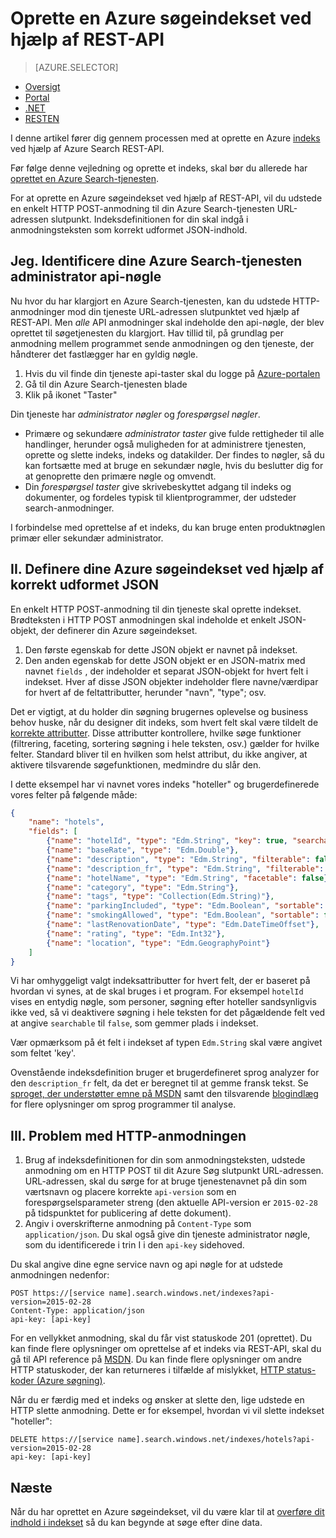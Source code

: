 <properties
    pageTitle="Oprette en Azure søgeindekset ved hjælp af REST-API | Microsoft Azure | Hostet skyen search-tjenesten"
    description="Oprette et indeks i kode ved hjælp af Azure Søg HTTP REST-API."
    services="search"
    documentationCenter=""
    authors="ashmaka"
    manager="jhubbard"
    editor=""
    tags="azure-portal"/>

<tags
    ms.service="search"
    ms.devlang="rest-api"
    ms.workload="search"
    ms.topic="get-started-article"
    ms.tgt_pltfrm="na"
    ms.date="08/29/2016"
    ms.author="ashmaka"/>

# <a name="create-an-azure-search-index-using-the-rest-api"></a>Oprette en Azure søgeindekset ved hjælp af REST-API
> [AZURE.SELECTOR]
- [Oversigt](search-what-is-an-index.md)
- [Portal](search-create-index-portal.md)
- [.NET](search-create-index-dotnet.md)
- [RESTEN](search-create-index-rest-api.md)


I denne artikel fører dig gennem processen med at oprette en Azure [indeks](https://msdn.microsoft.com/library/azure/dn798941.aspx) ved hjælp af Azure Search REST-API.

Før følge denne vejledning og oprette et indeks, skal bør du allerede har [oprettet en Azure Search-tjenesten](search-create-service-portal.md).

For at oprette en Azure søgeindekset ved hjælp af REST-API, vil du udstede en enkelt HTTP POST-anmodning til din Azure Search-tjenesten URL-adressen slutpunkt. Indeksdefinitionen for din skal indgå i anmodningsteksten som korrekt udformet JSON-indhold.


## <a name="i-identify-your-azure-search-services-admin-api-key"></a>Jeg. Identificere dine Azure Search-tjenesten administrator api-nøgle
Nu hvor du har klargjort en Azure Search-tjenesten, kan du udstede HTTP-anmodninger mod din tjeneste URL-adressen slutpunktet ved hjælp af REST-API. Men *alle* API anmodninger skal indeholde den api-nøgle, der blev oprettet til søgetjenesten du klargjort. Hav tillid til, på grundlag per anmodning mellem programmet sende anmodningen og den tjeneste, der håndterer det fastlægger har en gyldig nøgle.

1. Hvis du vil finde din tjeneste api-taster skal du logge på [Azure-portalen](https://portal.azure.com/)
2. Gå til din Azure Search-tjenesten blade
3. Klik på ikonet "Taster"

Din tjeneste har *administrator nøgler* og *forespørgsel nøgler*.

 - Primære og sekundære *administrator taster* give fulde rettigheder til alle handlinger, herunder også muligheden for at administrere tjenesten, oprette og slette indeks, indeks og datakilder. Der findes to nøgler, så du kan fortsætte med at bruge en sekundær nøgle, hvis du beslutter dig for at genoprette den primære nøgle og omvendt.
 - Din *forespørgsel taster* give skrivebeskyttet adgang til indeks og dokumenter, og fordeles typisk til klientprogrammer, der udsteder search-anmodninger.

I forbindelse med oprettelse af et indeks, du kan bruge enten produktnøglen primær eller sekundær administrator.

## <a name="ii-define-your-azure-search-index-using-well-formed-json"></a>II. Definere dine Azure søgeindekset ved hjælp af korrekt udformet JSON
En enkelt HTTP POST-anmodning til din tjeneste skal oprette indekset. Brødteksten i HTTP POST anmodningen skal indeholde et enkelt JSON-objekt, der definerer din Azure søgeindekset.

1. Den første egenskab for dette JSON objekt er navnet på indekset.
2. Den anden egenskab for dette JSON objekt er en JSON-matrix med navnet `fields` , der indeholder et separat JSON-objekt for hvert felt i indekset. Hver af disse JSON objekter indeholder flere navne/værdipar for hvert af de feltattributter, herunder "navn", "type"; osv.

Det er vigtigt, at du holder din søgning brugernes oplevelse og business behov huske, når du designer dit indeks, som hvert felt skal være tildelt de [korrekte attributter](https://msdn.microsoft.com/library/azure/dn798941.aspx). Disse attributter kontrollere, hvilke søge funktioner (filtrering, faceting, sortering søgning i hele teksten, osv.) gælder for hvilke felter. Standard bliver til en hvilken som helst attribut, du ikke angiver, at aktivere tilsvarende søgefunktionen, medmindre du slår den.

I dette eksempel har vi navnet vores indeks "hoteller" og brugerdefinerede vores felter på følgende måde:

```JSON
{
    "name": "hotels",  
    "fields": [
        {"name": "hotelId", "type": "Edm.String", "key": true, "searchable": false, "sortable": false, "facetable": false},
        {"name": "baseRate", "type": "Edm.Double"},
        {"name": "description", "type": "Edm.String", "filterable": false, "sortable": false, "facetable": false},
        {"name": "description_fr", "type": "Edm.String", "filterable": false, "sortable": false, "facetable": false, "analyzer": "fr.lucene"},
        {"name": "hotelName", "type": "Edm.String", "facetable": false},
        {"name": "category", "type": "Edm.String"},
        {"name": "tags", "type": "Collection(Edm.String)"},
        {"name": "parkingIncluded", "type": "Edm.Boolean", "sortable": false},
        {"name": "smokingAllowed", "type": "Edm.Boolean", "sortable": false},
        {"name": "lastRenovationDate", "type": "Edm.DateTimeOffset"},
        {"name": "rating", "type": "Edm.Int32"},
        {"name": "location", "type": "Edm.GeographyPoint"}
    ]
}
```

Vi har omhyggeligt valgt indeksattributter for hvert felt, der er baseret på hvordan vi synes, at de skal bruges i et program. For eksempel `hotelId` vises en entydig nøgle, som personer, søgning efter hoteller sandsynligvis ikke ved, så vi deaktivere søgning i hele teksten for det pågældende felt ved at angive `searchable` til `false`, som gemmer plads i indekset.

Vær opmærksom på ét felt i indekset af typen `Edm.String` skal være angivet som feltet 'key'.

Ovenstående indeksdefinition bruger et brugerdefineret sprog analyzer for den `description_fr` felt, da det er beregnet til at gemme fransk tekst. Se [sproget, der understøtter emne på MSDN](https://msdn.microsoft.com/library/azure/dn879793.aspx) samt den tilsvarende [blogindlæg](https://azure.microsoft.com/blog/language-support-in-azure-search/) for flere oplysninger om sprog programmer til analyse.

## <a name="iii-issue-the-http-request"></a>III. Problem med HTTP-anmodningen
1. Brug af indeksdefinitionen for din som anmodningsteksten, udstede anmodning om en HTTP POST til dit Azure Søg slutpunkt URL-adressen. URL-adressen, skal du sørge for at bruge tjenestenavnet på din som værtsnavn og placere korrekte `api-version` som en forespørgselsparameter streng (den aktuelle API-version er `2015-02-28` på tidspunktet for publicering af dette dokument).
2. Angiv i overskrifterne anmodning på `Content-Type` som `application/json`. Du skal også give din tjeneste administrator nøgle, som du identificerede i trin I i den `api-key` sidehoved.


Du skal angive dine egne service navn og api nøgle for at udstede anmodningen nedenfor:


    POST https://[service name].search.windows.net/indexes?api-version=2015-02-28
    Content-Type: application/json
    api-key: [api-key]


For en vellykket anmodning, skal du får vist statuskode 201 (oprettet). Du kan finde flere oplysninger om oprettelse af et indeks via REST-API, skal du gå til API reference på [MSDN](https://msdn.microsoft.com/library/azure/dn798941.aspx). Du kan finde flere oplysninger om andre HTTP statuskoder, der kan returneres i tilfælde af mislykket, [HTTP status-koder (Azure søgning)](https://msdn.microsoft.com/library/azure/dn798925.aspx).

Når du er færdig med et indeks og ønsker at slette den, lige udstede en HTTP slette anmodning. Dette er for eksempel, hvordan vi vil slette indekset "hoteller":

    DELETE https://[service name].search.windows.net/indexes/hotels?api-version=2015-02-28
    api-key: [api-key]


## <a name="next"></a>Næste
Når du har oprettet en Azure søgeindekset, vil du være klar til at [overføre dit indhold i indekset](search-what-is-data-import.md) så du kan begynde at søge efter dine data.
